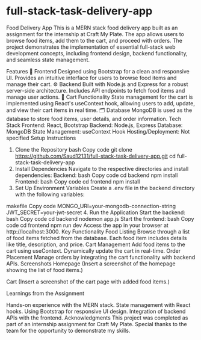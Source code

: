 # full-stack-task-delivery-app

Food Delivery App
This is a MERN stack food delivery app built as an assignment for the internship at Craft My Plate. The app allows users to browse food items, add them to the cart, and proceed with orders. The project demonstrates the implementation of essential full-stack web development concepts, including frontend design, backend functionality, and seamless state management.

Features
🌟 Frontend
Designed using Bootstrap for a clean and responsive UI.
Provides an intuitive interface for users to browse food items and manage their cart.
⚙️ Backend
Built with Node.js and Express for a robust server-side architecture.
Includes API endpoints to fetch food items and manage user actions.
🛒 Cart Functionality
State management for the cart is implemented using React's useContext hook, allowing users to add, update, and view their cart items in real time.
🗂️ Database
MongoDB is used as the database to store food items, user details, and order information.
Tech Stack
Frontend: React, Bootstrap
Backend: Node.js, Express
Database: MongoDB
State Management: useContext Hook
Hosting/Deployment: Not specified
Setup Instructions
1. Clone the Repository
bash
Copy code
git clone https://github.com/Saud12131/full-stack-task-delivery-app.git
cd full-stack-task-delivery-app
2. Install Dependencies
Navigate to the respective directories and install dependencies:
Backend:
bash
Copy code
cd backend
npm install
Frontend:
bash
Copy code
cd frontend
npm install
3. Set Up Environment Variables
Create a .env file in the backend directory with the following variables:

makefile
Copy code
MONGO_URI=your-mongodb-connection-string
JWT_SECRET=your-jwt-secret
4. Run the Application
Start the backend:
bash
Copy code
cd backend
nodemon app.js
Start the frontend:
bash
Copy code
cd frontend
npm run dev
Access the app in your browser at http://localhost:3000.
Key Functionality
Food Listing
Browse through a list of food items fetched from the database.
Each food item includes details like title, description, and price.
Cart Management
Add food items to the cart using useContext.
Dynamically update the cart in real-time.
Order Placement
Manage orders by integrating the cart functionality with backend APIs.
Screenshots
Homepage
(Insert a screenshot of the homepage showing the list of food items.)

Cart
(Insert a screenshot of the cart page with added food items.)

Learnings from the Assignment

Hands-on experience with the MERN stack.
State management with React hooks.
Using Bootstrap for responsive UI design.
Integration of backend APIs with the frontend.
Acknowledgments
This project was completed as part of an internship assignment for Craft My Plate. Special thanks to the team for the opportunity to demonstrate my skills.
